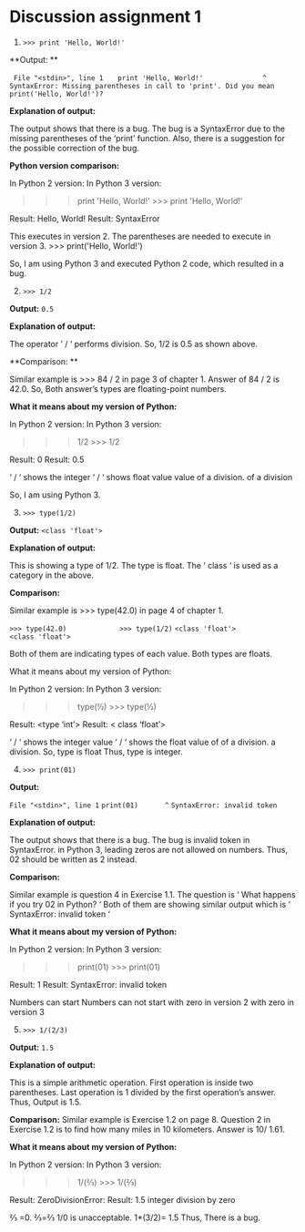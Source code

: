 # Discussion assignment 1

1.  `>>> print 'Hello, World!'`


**Output: **

` File "<stdin>", line 1`
 `   print 'Hello, World!'`
          `              ^`
`SyntaxError: Missing parentheses in call to 'print'. Did you mean print('Hello, World!')?`


**Explanation of output:**

The output shows that there is a bug. The bug is a SyntaxError due to the missing parentheses of the ‘print’ function. Also, there is a suggestion for the possible correction of the bug. 

**Python version comparison:**

In Python 2 version:	        In Python 3 version:

>>> print 'Hello, World!' 	    >>> print 'Hello, World!' 

Result: Hello, World!           Result: SyntaxError

This executes in version 2.     The parentheses are needed to execute in version 3. 
                                    >>> print('Hello, World!')
                                 

So, I am using Python 3 and executed Python 2 code, which resulted in a bug.

2.  `>>> 1/2`
  	

**Output:** `0.5`


**Explanation of output:**

The operator ’ / ‘ performs division. So, 1/2 is 0.5 as shown above.

**Comparison: **

Similar example is  >>> 84 / 2 in page 3 of chapter 1.  Answer of 84 / 2 is 42.0. So, Both answer’s types are floating-point numbers.

**What it means about my version of Python:**

In Python 2 version:	        In Python 3 version:

>>> 1/2                         >>> 1/2

Result: 0                       Result: 0.5

‘ / ‘ shows the integer         ‘ / ‘ shows float value
value of a division.            of a division
     

So, I am using Python 3.


3.   `>>> type(1/2)`

**Output:**   `<class 'float'>`

**Explanation of output:**

This is showing a type of 1/2. The type is float. The ‘ class ‘ is used as a category in the above. 

**Comparison:**

Similar example is >>> type(42.0) in page 4 of chapter 1. 

`>>> type(42.0)             >>> type(1/2)`
`<class 'float'>            <class 'float'>`

Both of them are indicating types of each value. Both types are floats.

What it means about my version of Python:

In Python 2 version:	            In Python 3 version:

>>> type(½)                         >>> type(½)

Result: <type ‘int’>                Result: < class ‘float’>

‘ / ‘ shows the integer value       ‘ / ‘ shows the float value of 
of a division.                       a division. So, type is float
Thus, type is integer.                                    




4. `>>> print(01)`

**Output:**

`File "<stdin>", line 1`
    `print(01)`
     `      ^`
`SyntaxError: invalid token`


**Explanation of output:**

The output shows that there is a bug. The bug is invalid token in SyntaxError. 
in Python 3, leading zeros are not allowed on numbers. Thus, 02 should be written as 2 instead.


**Comparison:**

Similar example is question 4 in Exercise 1.1. The question is ‘ What happens if you try 02 in Python? ‘
Both of them are showing similar output which is ‘ SyntaxError: invalid token ‘


**What it means about my version of Python:**

In Python 2 version:	        In Python 3 version:

>>> print(01)                   >>> print(01)

Result: 1                       Result: SyntaxError: invalid token

Numbers can start               Numbers can not start 
with zero in version 2          with zero in version 3





5.  `>>> 1/(2/3)`


**Output:**  `1.5`


**Explanation of output:**

This is a simple arithmetic operation. First operation is inside two parentheses. Last operation is 1 divided by the first operation’s answer. Thus, Output is 1.5.

**Comparison:**
Similar example is Exercise 1.2 on page 8.
Question 2 in Exercise 1.2 is to find how many miles in 10 kilometers. Answer is 10/ 1.61.


**What it means about my version of Python:**

In Python 2 version:	            In Python 3 version:

>>> 1/(⅔)                           >>> 1/(⅔)

Result: ZeroDivisionError:          Result: 1.5
integer division by zero

⅔ =0.                               ⅔=⅔
1/0 is unacceptable.                1*(3/2)= 1.5
Thus, There is a bug.                                  





























